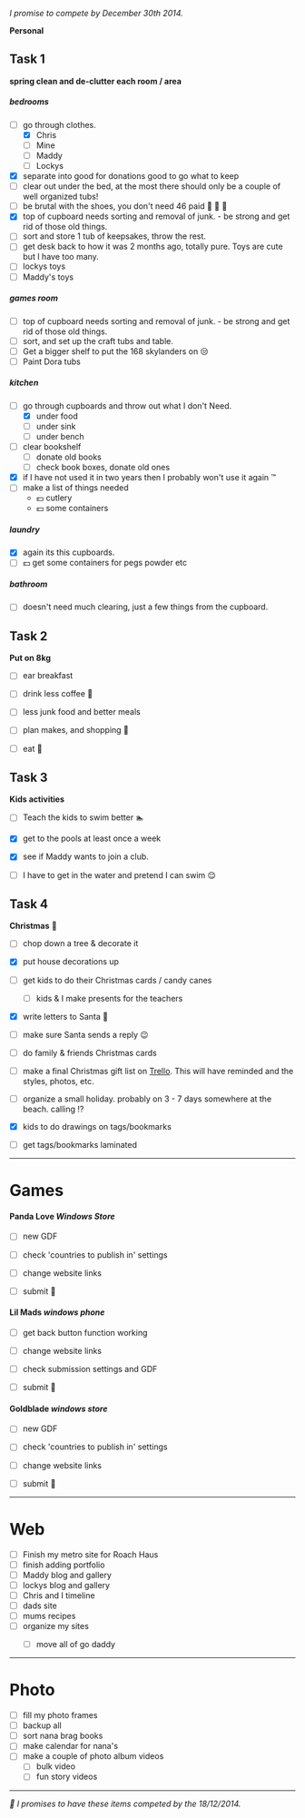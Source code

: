 *I promise to compete by December 30th 2014.*

**Personal**
## Task 1
**spring clean and de-clutter each room / area**
##### bedrooms
- [ ] go through clothes.
  - [x] Chris
  - [ ] Mine
  - [ ] Maddy
  - [ ] Lockys
- [x] separate into good for donations good to go what to keep
- [ ] clear out under the bed, at the most there should only be a couple of well organized tubs!
- [ ] be brutal with the shoes, you don't need 46 paid 👡 👟 👞 
- [x] top of cupboard needs sorting and removal of junk. - be strong and get rid of those old things.
- [ ] sort and store 1 tub of keepsakes, throw the rest.
- [ ] get desk back to how it was 2 months ago, totally pure. Toys are cute but I have too many.
- [ ] lockys toys
- [ ] Maddy's toys

##### games room
- [ ] top of cupboard needs sorting and removal of junk. - be strong and get rid of those old things.
- [ ] sort, and set up the craft tubs and table.
- [ ] Get a bigger shelf to put the 168 skylanders on 😒 
- [ ] Paint Dora tubs

##### kitchen
- [ ] go through cupboards and throw out what I don't Need. 
  - [x] under food
  - [ ] under sink
  - [ ] under bench
- [ ] clear bookshelf
  - [ ] donate old books
  - [ ] check book boxes, donate old ones
- [x] if I have not used it in two years then I probably won't use it again ™ 
- [ ] make a list of things needed 
     * 💵 cutlery
     * 💵 some containers

##### laundry
- [x] again its this cupboards.
- [ ] 💵  get some containers for pegs powder etc

##### bathroom
- [ ] doesn't need much clearing, just a few things from the cupboard.



## Task 2
**Put on 8kg**

- [ ] ear breakfast
- [ ] drink less coffee 🍵
- [ ] less junk food and better meals
- [ ] plan makes, and shopping 🏬 
- [ ] eat 🍴 



## Task 3
**Kids activities**

- [ ] Teach the kids to swim better 🏊
- [x] get to the pools at least once a week
- [x] see if Maddy wants to join a club.
- [ ] I have to get in the water and pretend I can swim 😌

  
## Task 4
**Christmas** 🎄

- [ ] chop down a tree & decorate it 
- [x] put house decorations up
- [ ] get kids to do their Christmas cards / candy canes
  - [ ] kids & I make presents for the teachers
- [x] write letters to Santa 🎅
- [ ] make sure Santa sends a reply 😉
- [ ] do family & friends Christmas cards
- [ ] make a final Christmas gift list on [Trello](http://trello.com). This will have reminded and the styles, photos, etc.
- [ ] organize a small holiday. probably on 3 - 7 days somewhere at the beach. calling ⁉ 
- [x] kids to do drawings on tags/bookmarks
- [ ] get tags/bookmarks laminated


---



# Games

#### Panda Love *Windows Store*
- [ ] new GDF
- [ ] check 'countries to publish in' settings
- [ ] change website links
- [ ] submit 🌟



#### Lil Mads *windows phone*
- [ ] get back button function working
- [ ] change website links
- [ ] check submission settings and GDF
- [ ] submit 🌟



#### Goldblade *windows store*
- [ ] new GDF
- [ ] check 'countries to publish in' settings
- [ ] change website links
- [ ] submit 🌟


---

# Web

- [ ] Finish my metro site for Roach Haus 
- [ ] finish adding portfolio
- [ ] Maddy blog and gallery
- [ ] lockys blog and gallery
- [ ] Chris and I timeline
- [ ] dads site
- [ ] mums recipes
- [ ] organize my sites
  - [ ] move all of go daddy


---

# Photo
- [ ] fill my photo frames
- [ ] backup all
- [ ] sort nana brag books
- [ ] make calendar for nana's
- [ ] make a couple of photo album videos 
  - [ ] bulk video
  - [ ] fun story videos

---

*📢 I promises to have these items competed by the 18/12/2014.*
 
